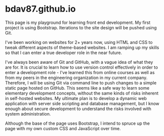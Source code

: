 # bdav87.github.io
This page is my playground for learning front end development.
My first project is using Bootstrap. Iterations to the site design will be pushed using Git.

I've been working on websites for 2+ years now, using HTML and CSS to tweak different aspects of theme-based websites. I am ramping up my skills so that I can enter a true developer role in the near future. 

I've always been aware of Git and GitHub, with a vague idea of what they are for. It is crucial to learn how to use version control effectively in order to enter a development role - I've learned this from online courses as well as from my peers in the engineering organization in my current company. Therefore, I will be using Git via command line to push changes to a simple static page hosted on GitHub. This seems like a safe way to learn some elementary development concepts, without the same kinds of risks inherent in self-hosted websites. My ultimate plan is to develop a dynamic web application with server side scripting and database management, but I know enough about secure development to understand the risks involved with system administration. 

Although the base of the page uses Bootstrap, I intend to spruce up the page with my own custom CSS and JavaScript over time.
